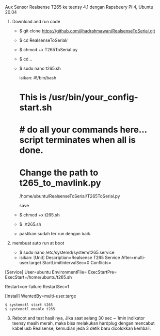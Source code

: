Aux Sensor Realsense T265 ke teensy 4.1
dengan Rapsbeery Pi 4, Ubuntu 20.04

1. Download and run code	
	- $ git clone https://github.com/jihadrahmawan/RealsenseToSerial.git
	- $ cd RealsenseToSerial/
	- $ chmod +x T265ToSerial.py
	- $ cd ..
	- $ sudo nano t265.sh

		isikan:
		#!/bin/bash 
		# This is /usr/bin/your_config-start.sh 
		# # do all your commands here... script terminates when all is done. 

		# Change the path to t265_to_mavlink.py
		/home/ubuntu/RealsenseToSerial/T265ToSerial.py

		save

	- $ chmod +x t265.sh
	- $ ./t265.sh


	- pastikan sudah ter run dengan baik.
	

2. membuat auto run at boot
	- $ sudo nano /etc/systemd/system/t265.service
	- isikan:
[Unit]
Description=Realsense T265 Service
After=multi-user.target
StartLimitIntervalSec=0
Conflicts=

[Service]
User=ubuntu
EnvironmentFile=
ExecStartPre=
ExecStart=/home/ubuntu/t265.sh

Restart=on-failure
RestartSec=1

[Install]
WantedBy=multi-user.targe

	$ systemctl start t265
	$ systemctl enable t265
	
	
3. Reboot and test hasil nya,
  Jika saat selang 30 sec ~ 1min indikator teensy masih merah, 
  maka bisa melakukan hardplug dengan mencabut kabel usb Realsense, kemudian jeda 3 detik baru dicolokkan kembali.
